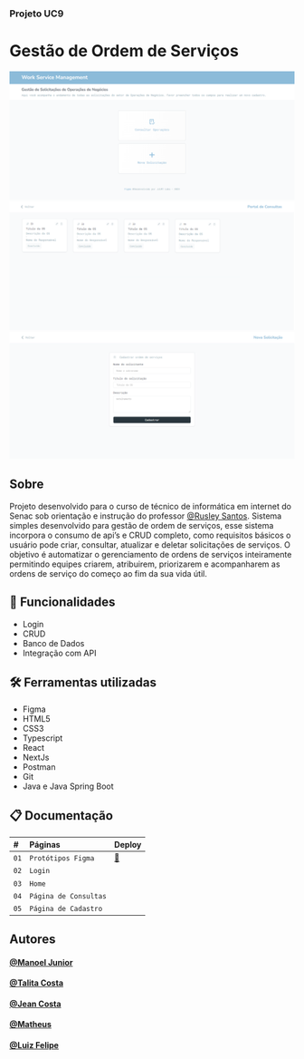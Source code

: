 ### Projeto UC9
# Gestão de Ordem de Serviços
![preview](./preview-1.png)
![preview](./preview-2.png)
![preview](./preview-3.png)

## Sobre
Projeto desenvolvido para o curso de técnico de informática em internet do Senac sob orientação e instrução do professor [@Rusley Santos](https://github.com/rusleysantos).
Sistema simples desenvolvido para gestão de ordem de serviços, esse sistema incorpora o consumo de api’s e CRUD completo, como requisitos básicos o usuário pode criar, consultar, atualizar e deletar solicitações de serviços. O objetivo é automatizar o gerenciamento de ordens de serviços inteiramente permitindo equipes criarem, atribuirem, priorizarem e acompanharem as ordens de serviço do começo ao fim da sua vida útil.

## 🤖 Funcionalidades
- Login
- CRUD
- Banco de Dados
- Integração com API

## 🛠 Ferramentas utilizadas
- Figma
- HTML5
- CSS3
- Typescript
- React
- NextJs
- Postman
- Git
- Java e Java Spring Boot

## 📋 Documentação

| #    | Páginas        | Deploy |
| :--- | :------------- | :------ |
| `01` | `Protótipos Figma` |[🔗](https://www.figma.com/file/0AV5Pi51QiWcBzXZfPq16a/Work-Order-Mangement?type=design&node-id=0%3A1&mode=design&t=eODTzVgxLC0Yx2eK-1) |
| `02` | `Login` |
| `03` | `Home` |
| `04` | `Página de Consultas` |
| `05` | `Página de Cadastro` |

## Autores
#### [@Manoel Junior](https://github.com/Flickler)
#### [@Talita Costa](https://github.com/tltco)
#### [@Jean Costa](https://github.com/Janp3)
#### [@Matheus](https://github.com/)
#### [@Luiz Felipe](https://github.com/)
